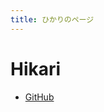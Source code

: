 ```yaml
---
title: ひかりのページ
---
```


<canvas id="canvas"></canvas>
<link rel="stylesheet" href="/assets/css/index.css">
<script src="https://himeyama.github.io/elebb/elebb.ex.js"></script>
<script src="/assets/js/index.js"></script>

# Hikari

- [GitHub](http://github.com/himeyama)